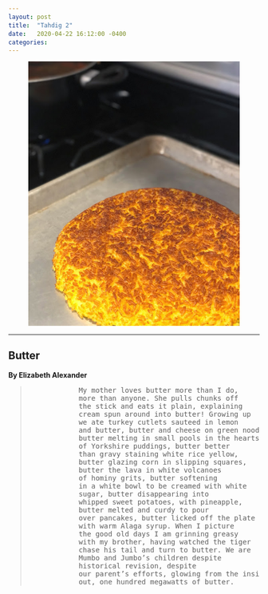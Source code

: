```yaml
---
layout: post
title:  "Tahdig 2"
date:   2020-04-22 16:12:00 -0400
categories:
---
```


<!DOCTYPE html>
<html lang = "en-US">
        <figure>
             <img alt="Tahdig" src="tahdig.jpg">
        </figure>
       <hr>
        <h2 id="h01">Butter</h2>
        <b>By Elizabeth Alexander</b>
        <blockquote cite="https://www.poetryfoundation.org/poems/52416/butter-56d230df0abef">
        <pre>
            My mother loves butter more than I do,
            more than anyone. She pulls chunks off
            the stick and eats it plain, explaining
            cream spun around into butter! Growing up
            we ate turkey cutlets sauteed in lemon
            and butter, butter and cheese on green noodles,
            butter melting in small pools in the hearts
            of Yorkshire puddings, butter better
            than gravy staining white rice yellow,
            butter glazing corn in slipping squares,
            butter the lava in white volcanoes
            of hominy grits, butter softening
            in a white bowl to be creamed with white
            sugar, butter disappearing into
            whipped sweet potatoes, with pineapple,
            butter melted and curdy to pour
            over pancakes, butter licked off the plate
            with warm Alaga syrup. When I picture
            the good old days I am grinning greasy
            with my brother, having watched the tiger
            chase his tail and turn to butter. We are
            Mumbo and Jumbo’s children despite   
            historical revision, despite
            our parent’s efforts, glowing from the inside
            out, one hundred megawatts of butter.</pre><blockquote>
    </body>
</html>